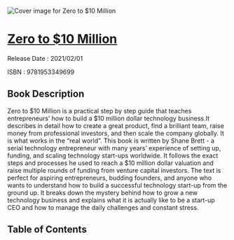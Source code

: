 ![Cover image for Zero to $10 Million](https://imgdetail.ebookreading.net/cover/cover/202109/EB9781953349699.jpg)

[Zero to $10 Million](https://ebookreading.net/view/book/Zero+to+%2410+Million-EB9781953349699_1.html "Zero to $10 Million")
====================================================================================================================

Release Date : 2021/02/01

ISBN : 9781953349699

Book Description
-----------------

Zero to $10 Million is a practical step by step guide that teaches entrepreneurs’ how to build a $10 million dollar technology business.It describes in detail how to create a great product, find a brilliant team, raise money from professional investors, and then scale the company globally.
It is what works in the “real world”.
This book is written by Shane Brett - a serial technology entrepreneur with many years’ experience of setting up, funding, and scaling technology start-ups worldwide. It follows the exact steps and processes he used to reach a $10 million dollar valuation and raise multiple rounds of funding from venture capital investors.
The text is perfect for aspiring entrepreneurs, budding founders, and anyone who wants to understand how to build a successful technology start-up from the ground up. It breaks down the mystery behind how to grow a new technology business and explains what it is actually like to be a start-up CEO and how to manage the daily challenges and constant stress.


Table of Contents
-----------------

